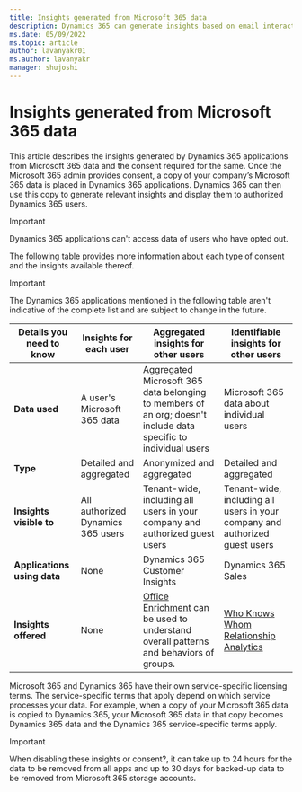 ```yaml
---
title: Insights generated from Microsoft 365 data
description: Dynamics 365 can generate insights based on email interactions and meetings information from Microsoft 365. 
ms.date: 05/09/2022
ms.topic: article
author: lavanyakr01
ms.author: lavanyakr
manager: shujoshi
---
```


# Insights generated from Microsoft 365 data

This article describes the insights generated by Dynamics 365 applications from Microsoft 365 data and the consent required for the same. Once the Microsoft 365 admin provides consent, a copy of your company’s Microsoft 365 data is placed in Dynamics 365 applications. Dynamics 365 can then use this copy to generate relevant insights and display them to authorized Dynamics 365 users.  

> [!IMPORTANT]
> Dynamics 365 applications can't access data of users who have opted out. 
  
The following table provides more information about each type of consent and the insights available thereof.

> [!IMPORTANT]
> The Dynamics 365 applications mentioned in the following table aren't indicative of the complete list and are subject to change in the future.


|Details you need to know  | Insights for each user | Aggregated insights for other users | Identifiable insights for other users |
|-------------------------|-------------------------|-------------------------|-------------------------|
| **Data used** | A user's Microsoft 365 data | Aggregated Microsoft 365 data belonging to members of an org; doesn't include data specific to individual users  | Microsoft 365 data about individual users |
| **Type** | Detailed and aggregated | Anonymized and aggregated | Detailed and aggregated |
| **Insights visible to** | All authorized Dynamics 365 users | Tenant-wide, including all users in your company and authorized guest users | Tenant-wide, including all users in your company and authorized guest users |
| **Applications using data** | None | Dynamics 365 Customer Insights | Dynamics 365 Sales |
| **Insights offered** | None | [Office Enrichment](/dynamics365/customer-insights/enrichment-office) can be used to understand overall patterns and behaviors of groups. | [Who Knows Whom](who-knows-whom.md)</br>[Relationship Analytics](relationship-analytics.md) |

Microsoft 365 and Dynamics 365 have their own service-specific licensing terms. The service-specific terms that apply depend on which service processes your data. For example, when a copy of your Microsoft 365 data is copied to Dynamics 365, your Microsoft 365 data in that copy becomes Dynamics 365 data and the Dynamics 365 service-specific terms apply. 

> [!IMPORTANT]
> When disabling these insights or consent?, it can take up to 24 hours for the data to be removed from all apps and up to 30 days for backed-up data to be removed from Microsoft 365 storage accounts. 